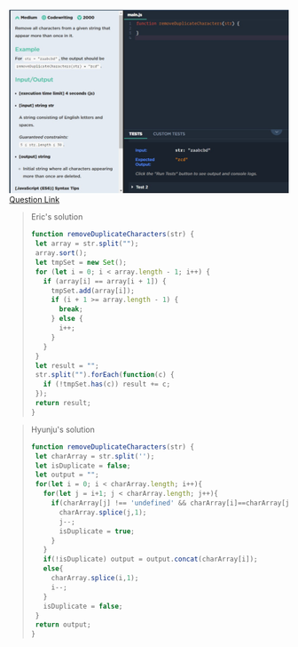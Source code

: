 ![(2019.09.10)removeDuplicateCharacters](images/(2019.09.10)removeDuplicateCharacters.jpg)
[Question Link](https://app.codesignal.com/challenge/yd8DzTmnWb7aEW2m5)

> Eric's solution
>```js
>function removeDuplicateCharacters(str) {
>  let array = str.split("");
>  array.sort();
>  let tmpSet = new Set();
>  for (let i = 0; i < array.length - 1; i++) {
>    if (array[i] == array[i + 1]) {
>      tmpSet.add(array[i]);
>      if (i + 1 >= array.length - 1) {
>        break;
>      } else {
>        i++;
>      }
>    }
>  }
>  let result = "";
>  str.split("").forEach(function(c) {
>    if (!tmpSet.has(c)) result += c;
>  });
>  return result;
>}
>```

> Hyunju's solution
>```js
>function removeDuplicateCharacters(str) {
>  let charArray = str.split('');
>  let isDuplicate = false;
>  let output = "";
>  for(let i = 0; i < charArray.length; i++){
>    for(let j = i+1; j < charArray.length; j++){
>      if(charArray[j] !== 'undefined' && charArray[i]==charArray[j]){
>        charArray.splice(j,1);
>        j--;
>        isDuplicate = true;
>      }
>    }
>    if(!isDuplicate) output = output.concat(charArray[i]);
>    else{
>      charArray.splice(i,1);
>      i--;
>    }
>    isDuplicate = false;
>  }
>  return output;
>}
>```
